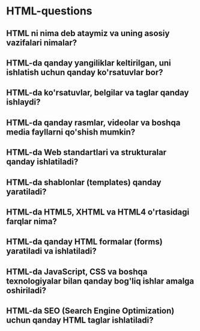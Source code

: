 # HTML-questions
## HTML ni nima deb ataymiz va uning asosiy vazifalari nimalar?

## HTML-da qanday yangiliklar keltirilgan, uni ishlatish uchun qanday ko'rsatuvlar bor?

## HTML-da ko'rsatuvlar, belgilar va taglar qanday ishlaydi?

## HTML-da qanday rasmlar, videolar va boshqa media fayllarni qo'shish mumkin?

## HTML-da Web standartlari va strukturalar qanday ishlatiladi?

## HTML-da shablonlar (templates) qanday yaratiladi?

## HTML-da HTML5, XHTML va HTML4 o'rtasidagi farqlar nima?

## HTML-da qanday HTML formalar (forms) yaratiladi va ishlatiladi?

## HTML-da JavaScript, CSS va boshqa texnologiyalar bilan qanday bog'liq ishlar amalga oshiriladi?

## HTML-da SEO (Search Engine Optimization) uchun qanday HTML taglar ishlatiladi?
